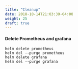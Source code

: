 ```yaml
---
title: "Cleanup"
date: 2018-10-14T21:03:30-04:00
weight: 25
draft: true
---
```


#### Delete Prometheus and grafana
```
helm delete prometheus
helm del --purge prometheus
helm delete grafana
helm del --purge grafana
```
